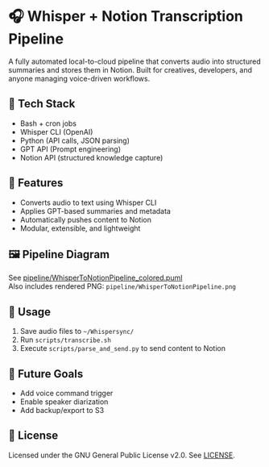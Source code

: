 # 🎧 Whisper + Notion Transcription Pipeline

A fully automated local-to-cloud pipeline that converts audio into structured summaries and stores them in Notion. Built for creatives, developers, and anyone managing voice-driven workflows.

## 🔧 Tech Stack
- Bash + cron jobs
- Whisper CLI (OpenAI)
- Python (API calls, JSON parsing)
- GPT API (Prompt engineering)
- Notion API (structured knowledge capture)

## 🧠 Features
- Converts audio to text using Whisper CLI
- Applies GPT-based summaries and metadata
- Automatically pushes content to Notion
- Modular, extensible, and lightweight

## 🖼️ Pipeline Diagram
See [pipeline/WhisperToNotionPipeline_colored.puml](pipeline/WhisperToNotionPipeline_colored.puml)  
Also includes rendered PNG: `pipeline/WhisperToNotionPipeline.png`

## 🏁 Usage
1. Save audio files to `~/Whispersync/`
2. Run `scripts/transcribe.sh`
3. Execute `scripts/parse_and_send.py` to send content to Notion

## 💬 Future Goals
- Add voice command trigger
- Enable speaker diarization
- Add backup/export to S3

## 🤝 License
Licensed under the GNU General Public License v2.0. See [LICENSE](LICENSE).
